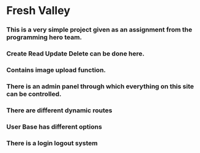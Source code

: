 # Fresh Valley

### This is a very simple project given as an assignment from the programming hero team.
### Create Read Update Delete can be done here.
### Contains image upload function.
### There is an admin panel through which everything on this site can be controlled.
### There are different dynamic routes
### User Base has different options
### There is a login logout system

